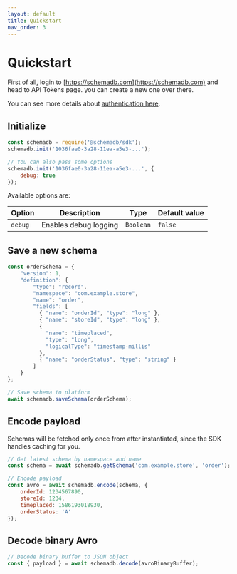 ```yaml
---
layout: default
title: Quickstart
nav_order: 3
---
```


# Quickstart

First of all, login to [https://schemadb.com](https://schemadb.com) and head to API Tokens page. you can create a new one over there.

You can see more details about [authentication here](./authentication.markdown).

## Initialize
```js
const schemadb = require('@schemadb/sdk');
schemadb.init('1036fae0-3a28-11ea-a5e3-...');

// You can also pass some options
schemadb.init('1036fae0-3a28-11ea-a5e3-...', {
    debug: true
});
```

Available options are:

| Option | Description | Type | Default value |
| ------ | ----------- | ---- | ------------- |
| `debug` | Enables debug logging | `Boolean` | `false` |

## Save a new schema

```js
const orderSchema = {
	"version": 1,
	"definition": {
		"type": "record",
		"namespace": "com.example.store",
		"name": "order",
		"fields": [
          { "name": "orderId", "type": "long" },
          { "name": "storeId", "type": "long" },
          {
          	"name": "timeplaced",
           	"type": "long",
          	"logicalType": "timestamp-millis" 
          },
          { "name": "orderStatus", "type": "string" }
        ]
	}
};

// Save schema to platform
await schemadb.saveSchema(orderSchema);
```

## Encode payload

Schemas will be fetched only once from after instantiated, since the SDK handles caching for you.

```js
// Get latest schema by namespace and name
const schema = await schemadb.getSchema('com.example.store', 'order');

// Encode payload
const avro = await schemadb.encode(schema, {
    orderId: 1234567890,
    storeId: 1234,
    timeplaced: 1586193018930,
    orderStatus: 'A'
});
```

## Decode binary Avro

```js
// Decode binary buffer to JSON object
const { payload } = await schemadb.decode(avroBinaryBuffer);
```